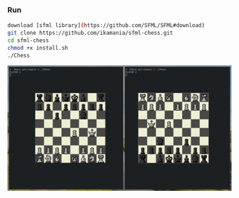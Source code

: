 ### Run 
```bash
download [sfml library](https://github.com/SFML/SFML#download)
git clone https://github.com/ikamania/sfml-chess.git
cd sfml-chess
chmod +x install.sh
./Chess
```

![image](demo.png)
